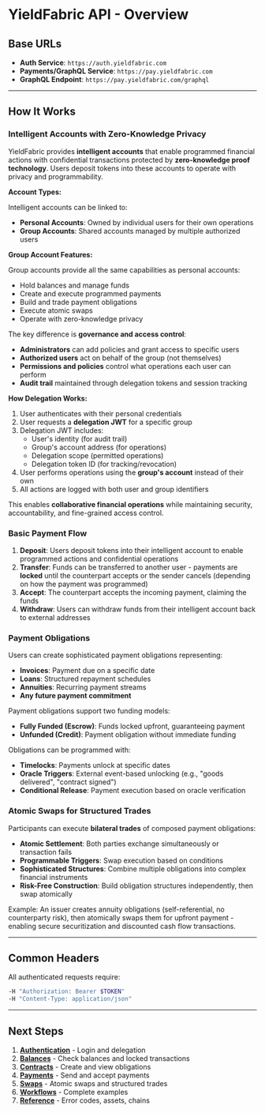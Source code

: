 # YieldFabric API - Overview

## Base URLs

- **Auth Service**: `https://auth.yieldfabric.com`
- **Payments/GraphQL Service**: `https://pay.yieldfabric.com`
- **GraphQL Endpoint**: `https://pay.yieldfabric.com/graphql`

---

## How It Works

### Intelligent Accounts with Zero-Knowledge Privacy

YieldFabric provides **intelligent accounts** that enable programmed financial actions with confidential transactions protected by **zero-knowledge proof technology**. Users deposit tokens into these accounts to operate with privacy and programmability.

**Account Types:**

Intelligent accounts can be linked to:
- **Personal Accounts**: Owned by individual users for their own operations
- **Group Accounts**: Shared accounts managed by multiple authorized users

**Group Account Features:**

Group accounts provide all the same capabilities as personal accounts:
- Hold balances and manage funds
- Create and execute programmed payments
- Build and trade payment obligations
- Execute atomic swaps
- Operate with zero-knowledge privacy

The key difference is **governance and access control**:
- **Administrators** can add policies and grant access to specific users
- **Authorized users** act on behalf of the group (not themselves)
- **Permissions and policies** control what operations each user can perform
- **Audit trail** maintained through delegation tokens and session tracking

**How Delegation Works:**

1. User authenticates with their personal credentials
2. User requests a **delegation JWT** for a specific group
3. Delegation JWT includes:
   - User's identity (for audit trail)
   - Group's account address (for operations)
   - Delegation scope (permitted operations)
   - Delegation token ID (for tracking/revocation)
4. User performs operations using the **group's account** instead of their own
5. All actions are logged with both user and group identifiers

This enables **collaborative financial operations** while maintaining security, accountability, and fine-grained access control.

### Basic Payment Flow

1. **Deposit**: Users deposit tokens into their intelligent account to enable programmed actions and confidential operations
2. **Transfer**: Funds can be transferred to another user - payments are **locked** until the counterpart accepts or the sender cancels (depending on how the payment was programmed)
3. **Accept**: The counterpart accepts the incoming payment, claiming the funds
4. **Withdraw**: Users can withdraw funds from their intelligent account back to external addresses

### Payment Obligations

Users can create sophisticated payment obligations representing:
- **Invoices**: Payment due on a specific date
- **Loans**: Structured repayment schedules
- **Annuities**: Recurring payment streams
- **Any future payment commitment**

Payment obligations support two funding models:
- **Fully Funded (Escrow)**: Funds locked upfront, guaranteeing payment
- **Unfunded (Credit)**: Payment obligation without immediate funding

Obligations can be programmed with:
- **Timelocks**: Payments unlock at specific dates
- **Oracle Triggers**: External event-based unlocking (e.g., "goods delivered", "contract signed")
- **Conditional Release**: Payment execution based on oracle verification

### Atomic Swaps for Structured Trades

Participants can execute **bilateral trades** of composed payment obligations:
- **Atomic Settlement**: Both parties exchange simultaneously or transaction fails
- **Programmable Triggers**: Swap execution based on conditions
- **Sophisticated Structures**: Combine multiple obligations into complex financial instruments
- **Risk-Free Construction**: Build obligation structures independently, then swap atomically

Example: An issuer creates annuity obligations (self-referential, no counterparty risk), then atomically swaps them for upfront payment - enabling secure securitization and discounted cash flow transactions.

---

## Common Headers

All authenticated requests require:

```bash
-H "Authorization: Bearer $TOKEN"
-H "Content-Type: application/json"
```

---

## Next Steps

1. [**Authentication**](./02-AUTHENTICATION.md) - Login and delegation
2. [**Balances**](./03-BALANCES.md) - Check balances and locked transactions
3. [**Contracts**](./04-CONTRACTS.md) - Create and view obligations
4. [**Payments**](./05-PAYMENTS.md) - Send and accept payments
5. [**Swaps**](./06-SWAPS.md) - Atomic swaps and structured trades
6. [**Workflows**](./07-WORKFLOWS.md) - Complete examples
7. [**Reference**](./08-REFERENCE.md) - Error codes, assets, chains


